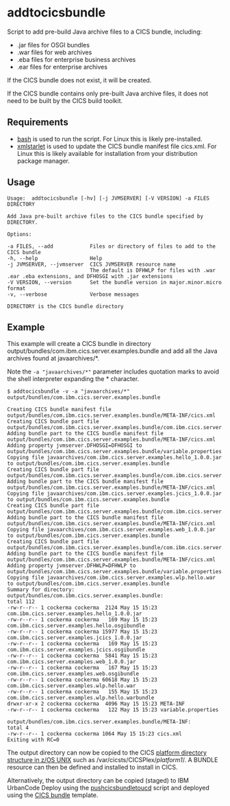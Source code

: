 # addtocicsbundle

Script to add pre-build Java archive files to a CICS bundle, including:

* .jar files for OSGI bundles
* .war files for web archives
* .eba files for enterprise business archives
* .ear files for enterprise archives
 
If the CICS bundle does not exist, it will be created.

If the CICS bundle contains only pre-built Java archive files, it does not need to be built by the CICS build toolkit.
 
## Requirements

* [bash](https://www.gnu.org/software/bash/bash.html?cm_mc_uid=33935548072714933125385&cm_mc_sid_50200000=1493879051&cm_mc_sid_52640000=1493879738#downloading) is used to run the script. For Linux this is likely pre-installed.
* [xmlstarlet](http://xmlstar.sourceforge.net/overview.php) is used to update the CICS bundle manifest file cics.xml. For Linux this is likely available for installation from your distribution package manager.
 
## Usage
 
~~~~
Usage:	addtocicsbundle [-hv] [-j JVMSERVER] [-V VERSION] -a FILES DIRECTORY

Add Java pre-built archive files to the CICS bundle specified by DIRECTORY.

Options:

-a FILES, --add            Files or directory of files to add to the CICS bundle
-h, --help                 Help
-j JVMSERVER, --jvmserver  CICS JVMSERVER resource name
                           The default is DFHWLP for files with .war .ear .eba extensions, and DFHOSGI with .jar extensions
-V VERSION, --version      Set the bundle version in major.minor.micro format
-v, --verbose              Verbose messages

DIRECTORY is the CICS bundle directory
~~~~

## Example

This example will create a CICS bundle in directory output/bundles/com.ibm.cics.server.examples.bundle and add all the Java archives found at javaarchives/*.

Note the `-a "javaarchives/*"` parameter includes quotation marks to avoid the shell interpreter expanding the * character.

~~~~console
$ addtocicsbundle -v -a "javaarchives/*" output/bundles/com.ibm.cics.server.examples.bundle

Creating CICS bundle manifest file output/bundles/com.ibm.cics.server.examples.bundle/META-INF/cics.xml
Creating CICS bundle part file output/bundles/com.ibm.cics.server.examples.bundle/com.ibm.cics.server.examples.hello.osgibundle
Adding bundle part to the CICS bundle manifest file output/bundles/com.ibm.cics.server.examples.bundle/META-INF/cics.xml
Adding property jvmserver.DFHOSGI=DFHOSGI to output/bundles/com.ibm.cics.server.examples.bundle/variable.properties
Copying file javaarchives/com.ibm.cics.server.examples.hello_1.0.0.jar to output/bundles/com.ibm.cics.server.examples.bundle
Creating CICS bundle part file output/bundles/com.ibm.cics.server.examples.bundle/com.ibm.cics.server.examples.jcics.osgibundle
Adding bundle part to the CICS bundle manifest file output/bundles/com.ibm.cics.server.examples.bundle/META-INF/cics.xml
Copying file javaarchives/com.ibm.cics.server.examples.jcics_1.0.0.jar to output/bundles/com.ibm.cics.server.examples.bundle
Creating CICS bundle part file output/bundles/com.ibm.cics.server.examples.bundle/com.ibm.cics.server.examples.web.osgibundle
Adding bundle part to the CICS bundle manifest file output/bundles/com.ibm.cics.server.examples.bundle/META-INF/cics.xml
Copying file javaarchives/com.ibm.cics.server.examples.web_1.0.0.jar to output/bundles/com.ibm.cics.server.examples.bundle
Creating CICS bundle part file output/bundles/com.ibm.cics.server.examples.bundle/com.ibm.cics.server.examples.wlp.hello.warbundle
Adding bundle part to the CICS bundle manifest file output/bundles/com.ibm.cics.server.examples.bundle/META-INF/cics.xml
Adding property jvmserver.DFHWLP=DFHWLP to output/bundles/com.ibm.cics.server.examples.bundle/variable.properties
Copying file javaarchives/com.ibm.cics.server.examples.wlp.hello.war to output/bundles/com.ibm.cics.server.examples.bundle
Summary for directory:
output/bundles/com.ibm.cics.server.examples.bundle:
total 112
-rw-r--r-- 1 cockerma cockerma  2124 May 15 15:23 com.ibm.cics.server.examples.hello_1.0.0.jar
-rw-r--r-- 1 cockerma cockerma   169 May 15 15:23 com.ibm.cics.server.examples.hello.osgibundle
-rw-r--r-- 1 cockerma cockerma 15977 May 15 15:23 com.ibm.cics.server.examples.jcics_1.0.0.jar
-rw-r--r-- 1 cockerma cockerma   169 May 15 15:23 com.ibm.cics.server.examples.jcics.osgibundle
-rw-r--r-- 1 cockerma cockerma  5841 May 15 15:23 com.ibm.cics.server.examples.web_1.0.0.jar
-rw-r--r-- 1 cockerma cockerma   167 May 15 15:23 com.ibm.cics.server.examples.web.osgibundle
-rw-r--r-- 1 cockerma cockerma 60618 May 15 15:23 com.ibm.cics.server.examples.wlp.hello.war
-rw-r--r-- 1 cockerma cockerma   155 May 15 15:23 com.ibm.cics.server.examples.wlp.hello.warbundle
drwxr-xr-x 2 cockerma cockerma  4096 May 15 15:23 META-INF
-rw-r--r-- 1 cockerma cockerma   122 May 15 15:23 variable.properties

output/bundles/com.ibm.cics.server.examples.bundle/META-INF:
total 4
-rw-r--r-- 1 cockerma cockerma 1064 May 15 15:23 cics.xml
Exiting with RC=0
~~~~

The output directory can now be copied to the CICS [platform directory structure in z/OS UNIX](https://www.ibm.com/support/knowledgecenter/SSGMCP_5.3.0/com.ibm.cics.ts.productoverview.doc/concepts/platforms_directory_structure.html) such as /var/cicsts/CICSPlex/_platform1_/. A BUNDLE resource can then be defined and installed to install in CICS.

Alternatively, the output directory can be copied (staged) to IBM UrbanCode Deploy using the [pushcicsbundletoucd](../pushcicsbundletoucd) script and deployed using the [CICS bundle](../ucdtemplates) template.
